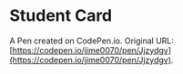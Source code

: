 # Student Card

A Pen created on CodePen.io. Original URL: [https://codepen.io/jime0070/pen/Jjzydgv](https://codepen.io/jime0070/pen/Jjzydgv).

